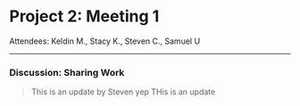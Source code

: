 # Project 2: Meeting 1
Attendees: Keldin M., Stacy K., Steven C., Samuel U

---

### Discussion: Sharing Work
> This is an update by Steven yep
> THis is an update
